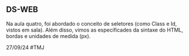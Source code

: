 ## DS-WEB

Na aula quatro, foi abordado o conceito de seletores (como Class e Id, vistos em sala). Além disso, vimos as especificades da sintaxe do HTML, bordas e unidades de medida (px).  

27/09/24 #TMJ